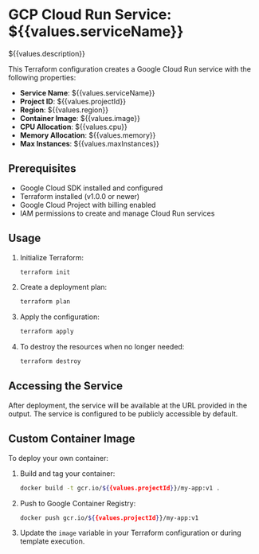 # GCP Cloud Run Service: ${{values.serviceName}}

${{values.description}}

This Terraform configuration creates a Google Cloud Run service with the following properties:

- **Service Name**: ${{values.serviceName}}
- **Project ID**: ${{values.projectId}}
- **Region**: ${{values.region}}
- **Container Image**: ${{values.image}}
- **CPU Allocation**: ${{values.cpu}}
- **Memory Allocation**: ${{values.memory}}
- **Max Instances**: ${{values.maxInstances}}

## Prerequisites

- Google Cloud SDK installed and configured
- Terraform installed (v1.0.0 or newer)
- Google Cloud Project with billing enabled
- IAM permissions to create and manage Cloud Run services

## Usage

1. Initialize Terraform:

   ```bash
   terraform init
   ```

2. Create a deployment plan:

   ```bash
   terraform plan
   ```

3. Apply the configuration:

   ```bash
   terraform apply
   ```

4. To destroy the resources when no longer needed:
   ```bash
   terraform destroy
   ```

## Accessing the Service

After deployment, the service will be available at the URL provided in the output. The service is configured to be publicly accessible by default.

## Custom Container Image

To deploy your own container:

1. Build and tag your container:

   ```bash
   docker build -t gcr.io/${{values.projectId}}/my-app:v1 .
   ```

2. Push to Google Container Registry:

   ```bash
   docker push gcr.io/${{values.projectId}}/my-app:v1
   ```

3. Update the `image` variable in your Terraform configuration or during template execution.
